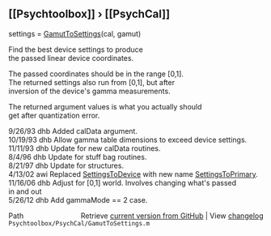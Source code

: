 ## [[Psychtoolbox]] &#8250; [[PsychCal]]

settings = [GamutToSettings](GamutToSettings)(cal, gamut)  
  
Find the best device settings to produce  
the passed linear device coordinates.  
  
The passed coordinates should be in the range [0,1].  
The returned settings also run from [0,1], but after  
inversion of the device's gamma measurements.  
  
The returned argument values is what you actually should  
get after quantization error.  
  
9/26/93    dhb   Added calData argument.  
10/19/93   dhb   Allow gamma table dimensions to exceed device settings.  
11/11/93   dhb   Update for new calData routines.  
8/4/96     dhb   Update for stuff bag routines.  
8/21/97    dhb   Update for structures.  
4/13/02  awi   Replaced [SettingsToDevice](SettingsToDevice) with new name [SettingsToPrimary](SettingsToPrimary).  
11/16/06   dhb   Adjust for [0,1] world.  Involves changing what's passed  
                 in and out  
5/26/12    dhb   Add gammaMode == 2 case.  




<div class="code_header" style="text-align:right;">
  <span style="float:left;">Path&nbsp;&nbsp;</span> <span class="counter">Retrieve <a href=
  "https://raw.github.com/Psychtoolbox-3/Psychtoolbox-3/beta/Psychtoolbox/PsychCal/GamutToSettings.m">current version from GitHub</a> | View <a href=
  "https://github.com/Psychtoolbox-3/Psychtoolbox-3/commits/beta/Psychtoolbox/PsychCal/GamutToSettings.m">changelog</a></span>
</div>
<div class="code">
  <code>Psychtoolbox/PsychCal/GamutToSettings.m</code>
</div>

